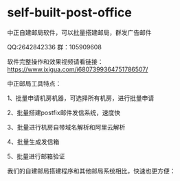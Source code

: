 # self-built-post-office
中正自建邮局软件，可以批量搭建邮局，群发广告邮件

QQ:2642842336 群：105909608

软件完整操作和效果视频请看链接： https://www.ixigua.com/i6807399364751786507/

中正邮局工具特点：

1、批量申请机房机器，可选择所有机房，进行批量申请

2、批量搭建postfix邮件发信系统，速度快

3、批量进行机房自带域名解析和阿里云解析

4、批量生成发信箱

5、批量进行邮箱验证

我们的自建邮局搭建程序和其他邮局系统相比，快速也更方便：
